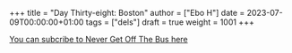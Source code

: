 +++
title = "Day Thirty-eight: Boston"
author = ["Ebo H"]
date = 2023-07-09T00:00:00+01:00
tags = ["dels"]
draft = true
weight = 1001
+++

[You can subcribe to Never Get Off The Bus here](https://never-get-off-the-bus.ghost.io/#/portal/)
